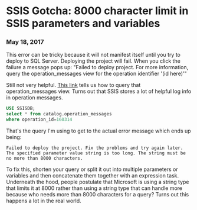 # SSIS Gotcha: 8000 character limit in SSIS parameters and variables
### May 18, 2017

This error can be tricky because it will not manifest itself until you try to deploy to SQL Server. Deploying the project will fail. When you click the failure a message pops up: "Failed to deploy project. For more information, query the operation_messages view for the operation identifier '(id here)'"

Still not very helpful. [This link](https://social.msdn.microsoft.com/Forums/sqlserver/en-US/21504c1c-c8f9-42d3-b4ac-4a9bf5708d7d/ssis-project-deployment-getting-error-query-the-operationmessages-view-for-the-operation?forum=sqlintegrationservices) tells us how to query that operation_messages view. Turns out that SSIS stores a lot of helpful log info in operation messages.

```sql
USE SSISDB;
select * from catalog.operation_messages
where operation_id=160314
```

That's the query I'm using to get to the actual error message which ends up being:

```
Failed to deploy the project. Fix the problems and try again later.
The specified parameter value string is too long. The string must be no more than 8000 characters.
```

To fix this, shorten your query or split it out into multiple parameters or variables and then concatenate them together with an expression task. Underneath the hood, people postulate that Microsoft is using a string type that limits it at 8000 rather than using a string type that can handle more because who needs more than 8000 characters for a query? Turns out this happens a lot in the real world.
